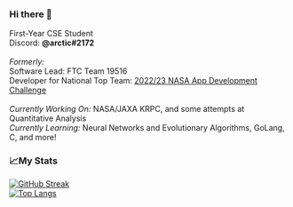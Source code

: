 ### Hi there 👋

First-Year CSE Student <br>
Discord: <b>@arctic#2172</b><br><br>
<i>Formerly:</i><br>
Software Lead: FTC Team 19516 <br>
Developer for National Top Team: [2022/23 NASA App Development Challenge](https://www.nasa.gov/feature/artemis-generation-coders-earn-invite-to-johnson-space-center/)
<br><br>
<i>Currently Working On:</i> NASA/JAXA KRPC, and some attempts at Quantitative Analysis <br> 
<i>Currently Learning:</i> Neural Networks and Evolutionary Algorithms, GoLang, C, and more! 

### 📈My Stats

[![GitHub Streak](http://github-readme-streak-stats.herokuapp.com?user=abhi-arya1&theme=dark&background=000000)](https://git.io/streak-stats)<br>
[![Top Langs](https://github-readme-stats.vercel.app/api/top-langs/?username=abhi-arya1&layout=compact&theme=vision-friendly-dark)](https://github.com/anuraghazra/github-readme-stats)

<!--
**abhi-arya1/abhi-arya1** is a ✨ _special_ ✨ repository because its `README.md` (this file) appears on your GitHub profile.

Here are some ideas to get you started:

- 🔭 I’m currently working on ...
- 🌱 I’m currently learning ...
- 👯 I’m looking to collaborate on ...
- 🤔 I’m looking for help with ...
- 💬 Ask me about ...
- 📫 How to reach me: ...
- 😄 Pronouns: ...
- ⚡ Fun fact: ...
-->
